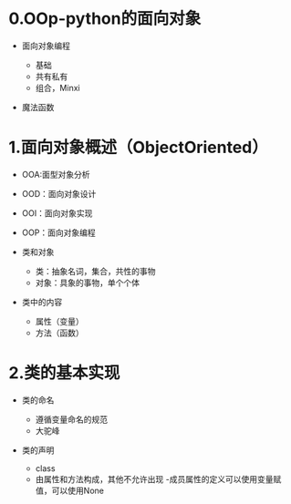 # 0.OOp-python的面向对象

- 面向对象编程
    - 基础
    - 共有私有
    - 组合，Minxi

- 魔法函数
    
 # 1.面向对象概述（ObjectOriented）
   - OOA:面型对象分析
   - OOD：面向对象设计
   - OOI：面向对象实现
   - OOP：面向对象编程
   
   
- 类和对象
    - 类：抽象名词，集合，共性的事物
    - 对象：具象的事物，单个个体
 
- 类中的内容
    - 属性（变量）
    - 方法（函数）
    
    
# 2.类的基本实现

- 类的命名
    - 遵循变量命名的规范
    - 大驼峰
    
- 类的声明
    - class
    - 由属性和方法构成，其他不允许出现 
    -成员属性的定义可以使用变量赋值，可以使用None